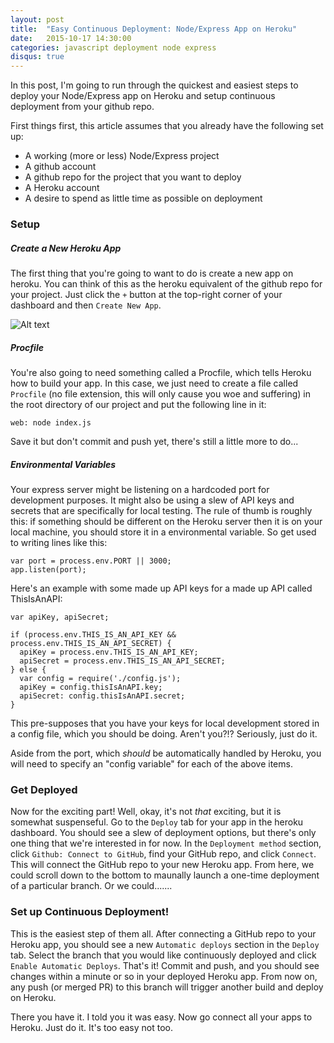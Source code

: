 ```yaml
---
layout: post
title:  "Easy Continuous Deployment: Node/Express App on Heroku"
date:   2015-10-17 14:30:00
categories: javascript deployment node express
disqus: true
---
```


In this post, I'm going to run through the quickest and easiest steps to deploy your Node/Express app on Heroku and setup continuous deployment from your github repo.

First things first, this article assumes that you already have the following set up:
  
  * A working (more or less) Node/Express project
  * A github account
  * A github repo for the project that you want to deploy
  * A Heroku account
  * A desire to spend as little time as possible on deployment


### Setup

##### Create a New Heroku App
The first thing that you're going to want to do is create a new app on heroku. You can think of this as the heroku equivalent of the github repo for your project. Just click the `+` button at the top-right corner of your dashboard and then `Create New App`.

![Alt text](http://dougshamoo.github.io/assets/images/heroku-new-app.png)

##### Procfile
You're also going to need something called a Procfile, which tells Heroku how to build your app. In this case, we just need to create a file called `Procfile` (no file extension, this will only cause you woe and suffering) in the root directory of our project and put the following line in it:
  
    web: node index.js

Save it but don't commit and push yet, there's still a little more to do...

##### Environmental Variables
Your express server might be listening on a hardcoded port for development purposes. It might also be using a slew of API keys and secrets that are specifically for local testing. The rule of thumb is roughly this: if something should be different on the Heroku server then it is on your local machine, you should store it in a environmental variable. So get used to writing lines like this:

    var port = process.env.PORT || 3000;
    app.listen(port);

Here's an example with some made up API keys for a made up API called ThisIsAnAPI:
    
    var apiKey, apiSecret;

    if (process.env.THIS_IS_AN_API_KEY && process.env.THIS_IS_AN_API_SECRET) {
      apiKey = process.env.THIS_IS_AN_API_KEY;
      apiSecret = process.env.THIS_IS_AN_API_SECRET;
    } else {
      var config = require('./config.js');
      apiKey = config.thisIsAnAPI.key;
      apiSecret: config.thisIsAnAPI.secret;
    }

This pre-supposes that you have your keys for local development stored in a config file, which you should be doing. Aren't you?!? Seriously, just do it.

Aside from the port, which _should_ be automatically handled by Heroku, you will need to specify an "config variable" for each of the above items.

### Get Deployed
Now for the exciting part! Well, okay, it's not _that_ exciting, but it is somewhat suspenseful. Go to the `Deploy` tab for your app in the heroku dashboard. You should see a slew of deployment options, but there's only one thing that we're interested in for now. In the `Deployment method` section, click `Github: Connect to GitHub`, find your GitHub repo, and click `Connect`. This will connect the GitHub repo to your new Heroku app. From here, we could scroll down to the bottom to maunally launch a one-time deployment of a particular branch. Or we could.......

### Set up Continuous Deployment!
This is the easiest step of them all. After connecting a GitHub repo to your Heroku app, you should see a new `Automatic deploys` section in the `Deploy` tab. Select the branch that you would like continuously deployed and click `Enable Automatic Deploys`. That's it! Commit and push, and you should see changes within a minute or so in your deployed Heroku app. From now on, any push (or merged PR) to this branch will trigger another build and deploy on Heroku.

There you have it. I told you it was easy. Now go connect all your apps to Heroku. Just do it. It's too easy not too.
